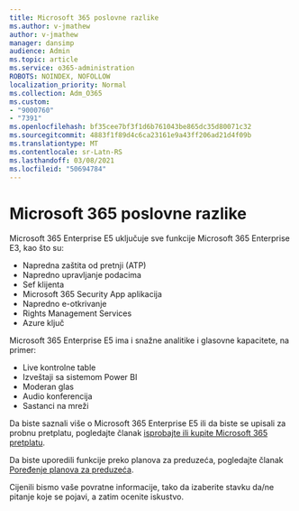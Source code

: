 ```yaml
---
title: Microsoft 365 poslovne razlike
ms.author: v-jmathew
author: v-jmathew
manager: dansimp
audience: Admin
ms.topic: article
ms.service: o365-administration
ROBOTS: NOINDEX, NOFOLLOW
localization_priority: Normal
ms.collection: Adm_O365
ms.custom:
- "9000760"
- "7391"
ms.openlocfilehash: bf35cee7bf3f1d6b761043be865dc35d80071c32
ms.sourcegitcommit: 4883f1f89d4c6ca23161e9a43ff206ad21d4f09b
ms.translationtype: MT
ms.contentlocale: sr-Latn-RS
ms.lasthandoff: 03/08/2021
ms.locfileid: "50694784"
---
```

# <a name="microsoft-365-enterprise-plan-differences"></a>Microsoft 365 poslovne razlike

Microsoft 365 Enterprise E5 uključuje sve funkcije Microsoft 365 Enterprise E3, kao što su:

- Napredna zaštita od pretnji (ATP)
- Napredno upravljanje podacima
- Sef klijenta
- Microsoft 365 Security App aplikacija
- Napredno e-otkrivanje
- Rights Management Services
- Azure ključ

Microsoft 365 Enterprise E5 ima i snažne analitike i glasovne kapacitete, na primer:

- Live kontrolne table
- Izveštaji sa sistemom Power BI
- Moderan glas
- Audio konferencija
- Sastanci na mreži

Da biste saznali više o Microsoft 365 Enterprise E5 ili da biste se upisali za probnu pretplatu, pogledajte članak [isprobajte ili kupite Microsoft 365 pretplatu](https://go.microsoft.com/fwlink/?linkid=2099673).

Da biste uporedili funkcije preko planova za preduzeća, pogledajte članak [Poređenje planova za preduzeća](https://go.microsoft.com/fwlink/?linkid=2097200).

Cijenili bismo vaše povratne informacije, tako da izaberite stavku da/ne pitanje koje se pojavi, a zatim ocenite iskustvo.
